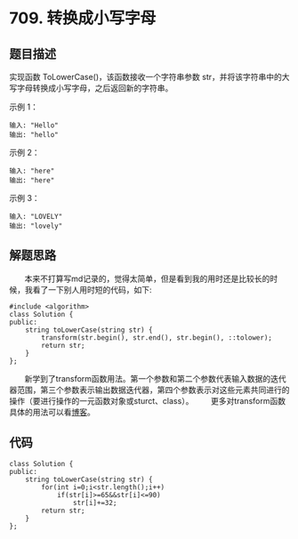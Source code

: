 # 709. 转换成小写字母

## 题目描述
实现函数 ToLowerCase()，该函数接收一个字符串参数 str，并将该字符串中的大写字母转换成小写字母，之后返回新的字符串。
		
示例 1：
```
输入: "Hello"
输出: "hello"
```
示例 2：
```
输入: "here"
输出: "here"
```
示例 3：
```
输入: "LOVELY"
输出: "lovely"
```
## 解题思路
&#160; &#160; &#160; &#160;本来不打算写md记录的，觉得太简单，但是看到我的用时还是比较长的时候，我看了一下别人用时短的代码，如下:
```
#include <algorithm>
class Solution {
public:
    string toLowerCase(string str) {
        transform(str.begin(), str.end(), str.begin(), ::tolower);
        return str;
    }
};
```
&#160; &#160; &#160; &#160;新学到了transform函数用法。第一个参数和第二个参数代表输入数据的迭代器范围，第三个参数表示输出数据迭代器，第四个参数表示对这些元素共同进行的操作（要进行操作的一元函数对象或sturct、class）。
&#160; &#160; &#160; &#160;更多对transform函数具体的用法可以看[博客](https://blog.csdn.net/balingybj/article/details/48293779)。

## 代码
```
class Solution {
public:
    string toLowerCase(string str) {
        for(int i=0;i<str.length();i++)
            if(str[i]>=65&&str[i]<=90)
                str[i]+=32;
        return str;
    }
};
```
